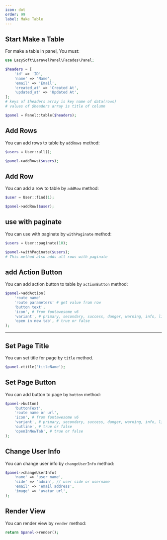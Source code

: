 ```yaml
---
icon: dot
order: 99
label: Make Table
---
```


## Start Make a Table
For make a table in panel, You must:

```php
use LazySoft\LaravelPanel\Facades\Panel;

$headers = [
    'id' => 'ID',
    'name' => 'Name',
    'email' => 'Email',
    'created_at' => 'Created At',
    'updated_at' => 'Updated At',
];
# keys of $headers array is key name of data(rows)
# values of $headers array is title of column

$panel = Panel::table($headers);
```


## Add Rows
You can add rows to table by `addRows` method:

```php
$users = User::all();

$panel->addRows($users);
```


## Add Row
You can add a row to table by `addRow` method:

```php
$user = User::find(1);

$panel->addRow($user);
```


## use with paginate
You can use with paginate by `withPaginate` method:

```php
$users = User::paginate(10);

$panel->withPaginate($users);
# This method also adds all rows with paginate
```


## add Action Button
You can add action button to table by `actionButton` method:

```php
$panel->addAction(
    'route name'
    'route parameters' # get value from row
    'button text',
    'icon', # from fontawesome v6
    'variant', # primary, secondary, success, danger, warning, info, light, dark
    'open in new tab', # true or false
);
```



---
## Set Page Title
You can set title for page by `title` method.

```php
$panel->title('titleName');
```


## Set Page Button
You can add button to page by `button` method:

```php
$panel->button(
    'buttonText',
    'route name or url',
    'icon', # from fontawesome v6
    'variant', # primary, secondary, success, danger, warning, info, light, dark
    'outline', # true or false
    'openInNewTab', # true or false
);
```

## Change User Info
You can change user info by `changeUserInfo` method:

```php
$panel->changeUserInfo(
    'name' => 'user name',
    'side' => 'admin', // user side or username
    'email' => 'email address',
    'image' => 'avatar url',
);
```

## Render View
You can render view by `render` method:

```php
return $panel->render();
```